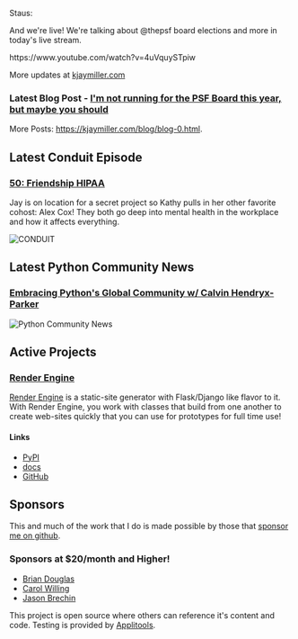 Staus:
<p>And we're live! We're talking about @thepsf board elections and more in today's live stream.</p>

<p>https://www.youtube.com/watch?v=4uVquySTpiw</p>

More updates at [kjaymiller.com](https://kjaymiller.com/microblog/microblog-0)

### Latest Blog Post - [I'm not running for the PSF Board this year, but maybe you should](https://kjaymiller.com/blog/i-m-not-running-for-the-psf-board-this-year-but-maybe-you-should.html)

More Posts: <https://kjaymiller.com/blog/blog-0.html>.

## Latest Conduit Episode
### [50: Friendship HIPAA](http://relay.fm/conduit/50)
Jay is on location for a secret project so Kathy pulls in her other favorite cohost: Alex Cox! They both go deep into mental health in the workplace and how it affects everything.

![CONDUIT](https://kjaymiller.s3-us-west-2.amazonaws.com/images/conduit_artwork.png)

## Latest Python Community News
### [Embracing Python's Global Community w/ Calvin Hendryx-Parker](https://share.transistor.fm/s/4e02abd4)
![Python Community News](https://kjaymiller.azureedge.net/media/PCN%20Logo%20V0.16.jpg)

## Active Projects

### [Render Engine]
[Render Engine] is a static-site generator with Flask/Django like flavor to it.
With Render Engine, you work with classes that build from one another to create
web-sites quickly that you can use for prototypes for full time use!

#### Links
- [PyPI](https://pypi.org/project/render-engine)
- [docs](https://render-engine.readthedocs.io)
- [GitHub](https://github.com/kjaymiller/render_engine)

## Sponsors
This and much of the work that I do is made possible by those that [sponsor me
on github](https://github.com/sponsors/kjaymiller).

### Sponsors at $20/month and Higher!
- [Brian Douglas](https://github.com/bdougie)
- [Carol Willing](https://github.com/willingc)
- [Jason Brechin](https://github.com/brechin)


This project is open source where others can reference it's content and code. Testing is provided by [Applitools](https://www.applitools.com/).


[Render Engine]: https://render-engine.readthedocs.io